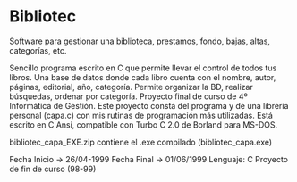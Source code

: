 # Bibliotec
Software para gestionar una biblioteca, prestamos, fondo, bajas, altas, categorías, etc.

Sencillo programa escrito en C que permite llevar el control de todos tus libros. Una base de datos donde cada libro cuenta con el nombre, autor, páginas, editorial, año, categoría.
Permite organizar la BD, realizar búsquedas, ordenar por categoría.
Proyecto final de curso de 4º Informática de Gestión.
Este proyecto consta del programa y de una libreria personal (capa.c) con mis rutinas de programación más utilizadas.
Está escrito en C Ansi, compatible con Turbo C 2.0 de Borland para MS-DOS.

bibliotec_capa_EXE.zip contiene el .exe compilado (bibliotec_capa.exe)


Fecha Inicio -> 26/04-1999
Fecha Final -> 01/06/1999
Lenguaje: C
Proyecto de fin de curso (98-99)
